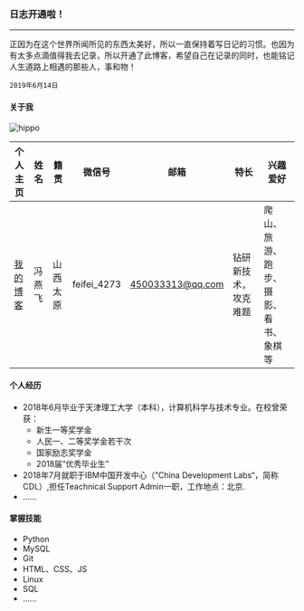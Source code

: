 ### 日志开通啦！
---
正因为在这个世界所闻所见的东西太美好，所以一直保持着写日记的习惯。也因为有太多点滴值得我去记录，所以开通了此博客，希望自己在记录的同时，也能铭记人生道路上相遇的那些人，事和物！
```
2019年6月14日
```
#### 关于我

![hippo](http://ww4.sinaimg.cn/large/006tNc79ly1g48rg8dthfj30u01454qp.jpg)

| 个人主页 | 姓名 | 籍贯 | 微信号 | 邮箱 | 特长 | 兴趣爱好 | 
| ------------- | ------------ |------------ |------------ |------------ |------------ |------------ |
| <a href="https://hippo00.github.io/vueblog/" target="_blank">我的博客</a>  | 冯燕飞 | 山西太原 |feifei_4273|450033313@qq.com| 钻研新技术，攻克难题 | 爬山、旅游、跑步、摄影、看书、象棋等 |

#### 个人经历

+ 2018年6月毕业于天津理工大学（本科），计算机科学与技术专业。在校曾荣获：
   * 新生一等奖学金
   * 人民一、二等奖学金若干次
   * 国家励志奖学金
   * 2018届“优秀毕业生”
+ 2018年7月就职于IBM中国开发中心（”China Development Labs“，简称CDL）,担任Teachnical Support Admin一职，工作地点：北京.
+ ......

#### 掌握技能

+ Python
+ MySQL
+ Git
+ HTML、CSS、JS
+ Linux
+ SQL
+ ......
